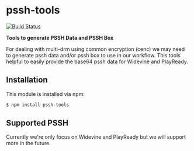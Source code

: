 # pssh-tools

[![Build Status](https://travis-ci.org/feedsbrain/pssh-tools.svg?branch=master)](https://travis-ci.org/feedsbrain/pssh-tools)

**Tools to generate PSSH Data and PSSH Box**

For dealing with multi-drm using common encryption (cenc) we may need to generate pssh data and/or pssh box to use in our workflow. This tools helpful to easily provide the base64 pssh data for Widevine and PlayReady.

## Installation

This module is installed via npm:

``` bash
$ npm install pssh-tools
```

## Supported PSSH

Currently we're only focus on Widevine and PlayReady but we will support more in the future.